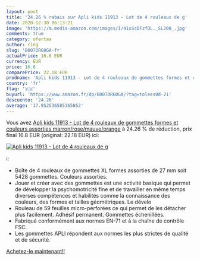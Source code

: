 ```yaml
---
layout: post
title: '24.26 % rabais sur Apli kids 11913 - Lot de 4 rouleaux de g'
date: 2020-12-30 06:13:21
image: 'https://m.media-amazon.com/images/I/41xSsDFzfOL._SL200_.jpg'
comments: true
category: ofertas
author: ring
slug: 'B007ORG0GA-fr'
actualPrice: 16.8 EUR
currency: EUR
price: 16.8
comparePrice: 22.18 EUR
prodname: 'Apli kids 11913 - Lot de 4 rouleaux de gommettes formes et couleurs assorties  marron/rose/mauve/orange'
country: 'fr'
flag: '🇫🇷'
buyurl: 'https://www.amazon.fr/dp/B007ORG0GA/?tag=tolees0d-21'
descuento: '24.26'
average: '17.952536585365852'
---
```


Vous avez [Apli kids 11913 - Lot de 4 rouleaux de gommettes formes et couleurs assorties  marron/rose/mauve/orange](https://www.amazon.fr/dp/B007ORG0GA/?tag=tolees0d-21)  à  24.26 % de réduction, prix final  16.8 EUR (original: 22.18 EUR) ici:

[![Apli kids 11913 - Lot de 4 rouleaux de g](https://m.media-amazon.com/images/I/41xSsDFzfOL._SL200_.jpg)](https://www.amazon.fr/dp/B007ORG0GA/?tag=tolees0d-21)

ℹ️:

- Boîte de 4 rouleaux de gommettes XL formes assorties de 27 mm soit 5428 gommettes. Couleurs assorties.
- Jouer et créer avec des gommettes est une activité basique qui permet de développer la psychomotricité fine et de travailler en même temps diverses compétences et habilités comme la connaissance des couleurs, des formes et tailles géométriques. Le dévelo
- Rouleau de 59 feuilles micro-perforées ce qui permet de les détacher plus facilement. Adhésif permanent. Gommettes échenillées.
- Fabriqué conformément aux normes EN-71 et à la chaîne de contrôle FSC.
- Les gommettes APLI répondent aux normes les plus strictes de qualité et de sécurité.

[Achetez-le maintenant!!](https://www.amazon.fr/dp/B007ORG0GA/?tag=tolees0d-21)
